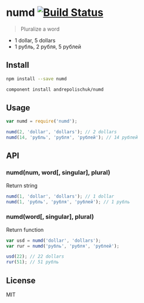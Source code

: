 # numd [![Build Status][travis-image]][travis-url]

  > Pluralize a word

  * 1 dollar, 5 dollars
  * 1 рубль, 2 рубля, 5 рублей

## Install

```sh
npm install --save numd
```

```sh
component install andrepolischuk/numd
```

## Usage

```js
var numd = require('numd');

numd(2, 'dollar', 'dollars'); // 2 dollars
numd(14, 'рубль', 'рубля', 'рублей'); // 14 рублей
```

## API

### numd(num, word[, singular], plural)

  Return string

```js
numd(1, 'dollar', 'dollars'); // 1 dollar
numd(1, 'рубль', 'рубля', 'рублей'); // 1 рубль
```

### numd(word[, singular], plural)

  Return function

```js
var usd = numd('dollar', 'dollars');
var rur = numd('рубль', 'рубля', 'рублей');

usd(22); // 22 dollars
rur(51); // 51 рубль
```

## License

  MIT

[travis-url]: https://travis-ci.org/andrepolischuk/numd
[travis-image]: https://travis-ci.org/andrepolischuk/numd.svg?branch=master
